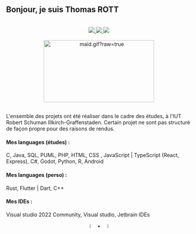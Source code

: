 ## Bonjour, je suis Thomas ROTT

<br/>

<div align="center">
  <a href="https://github.com/vn7n24fzkq/github-profile-summary-cards">
    <img src="https://github-profile-summary-cards.vercel.app/api/cards/profile-details?username=tommot67&theme=github" />
  </a>
  <a href="https://github.com/vn7n24fzkq/github-profile-summary-cards">
    <img src="https://github-profile-summary-cards.vercel.app/api/cards/stats?username=tommot67&theme=github" />
  </a>
  <a href="https://github.com/vn7n24fzkq/github-profile-summary-cards">
    <img src="https://github-profile-summary-cards.vercel.app/api/cards/repos-per-language?username=tommot67&theme=github" />
  </a>
</div>

<br/>

<div align="center">
  <img data-target="animated-image.replacedImage" alt="maid.gif?raw=true" class="AnimatedImagePlayer-animatedImage" src="https://cdn.dribbble.com/users/1708950/screenshots/4188877/media/6b06a38e84212c55eac1ef33dbd3d318.gif?raw=true" width="300" height="169" style="display: block; opacity: 1;">
</div>

##

L'ensemble des projets ont été réaliser dans le cadre des études, à l'IUT Robert Schuman Illkirch-Graffenstaden. Certain projet ne sont pas structuré de façon propre pour des raisons de rendus.

#### Mes languages (études) :

C, Java, SQL, PUML, PHP, HTML, CSS , JavaScript | TypeScript (React, Express), C#, Godot, Python, R, Android

#### Mes languages (perso) :

Rust, Flutter | Dart, C++

#### Mes IDEs :

Visual studio 2022 Community, Visual studio, Jetbrain IDEs

<div align="center">
  <a href="https://www.linkedin.com/in/thomas-rott-1136a9259/" target="_blank">
    <img alt="LinkedIn" src="https://www.jcs-profile.com/images/icons/linkedin.svg" width="5%"/></a>
  &nbsp;•&nbsp;
  <a href="mailto:thomasrott03@gmail.com" target="_blank">
    <img alt="Mail" src="https://www.jcs-profile.com/images/icons/gmail.svg" width="5%"/></a>
</div>
